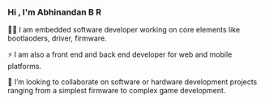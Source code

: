 ### Hi , I'm Abhinandan B R
👨‍💻 I am embedded software developer working on core elements like bootlaoders, driver, firmware.

⚡ I am also a front end and back end developer for web and mobile platforms.

👯 I’m looking to collaborate on software or hardware development projects ranging from a simplest firmware to complex game development.

<!--
**abhinandanbr/abhinandanbr** is a ✨ _special_ ✨ repository because its `README.md` (this file) appears on your GitHub profile.

Here are some ideas to get you started:

- 🔭 I’m currently working on ...
- 🌱 I’m currently learning ...
- 👯 I’m looking to collaborate on ...
- 🤔 I’m looking for help with ...
- 💬 Ask me about ...
- 📫 How to reach me: ...
- 😄 Pronouns: ...
- ⚡ Fun fact: ...
-->
